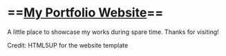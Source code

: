 # ==[My Portfolio Website](https://bicheng-g.github.io/portfolio/)==

A little place to showcase my works during spare time. Thanks for visiting!



Credit:
HTML5UP for the website template
